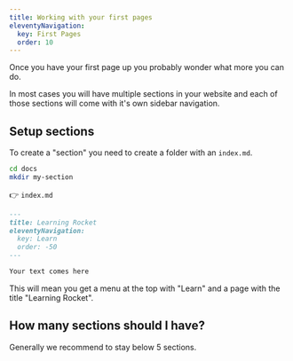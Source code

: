 ```yaml
---
title: Working with your first pages
eleventyNavigation:
  key: First Pages
  order: 10
---
```


Once you have your first page up you probably wonder what more you can do.

In most cases you will have multiple sections in your website and each of those sections will come with it's own sidebar navigation.

## Setup sections

To create a "section" you need to create a folder with an `index.md`.

```bash
cd docs
mkdir my-section
```

👉 `index.md`

```md
---
title: Learning Rocket
eleventyNavigation:
  key: Learn
  order: -50
---

Your text comes here
```

This will mean you get a menu at the top with "Learn" and a page with the title "Learning Rocket".

## How many sections should I have?

Generally we recommend to stay below 5 sections.
